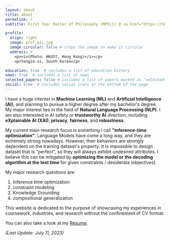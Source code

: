 ```yaml
---
layout: about
title: about
permalink: /
subtitle: First Year Master of Philosophy (MPhil) @ <a href="https://hkust.edu.hk/home">HKUST</a>.

profile:
  align: right
  image: prof_pic.jpg
  image_circular: false # crops the image to make it circular
  address: >
    <p><i>(Photo: HKUST, Hong Kong)</i></p>
    <p>Yongin-si, South Korea</p>

education: true  # includes a list of education history
news: true  # includes a list of news
selected_papers: false # includes a list of papers marked as "selected={true}"
social: true  # includes social icons at the bottom of the page
---
```


I have a huge interest in **Machine Learning (ML)** and **Artificial Intelligence (AI)**,
and planning to pursue a higher degree after my bachelor's degree. My major
interest lies in the field of **Natural Language Processing (NLP)**. I am also interested
in AI safety or **trustworthy AI** direction, including **eXplainable AI (XAI)**,
**privacy**, **fairness**, and **robustness**.

My current main research focus is something I call **"inference-time optimization"**.
Language Models have come a long way, and they are extremely strong nowadays. However,
their behaviors are strongly dependent on the training dataset's property. It is
impossible to design dataset that is "perfect", so they will always exhibit undesired
attributes. I believe this can be mitigated by **optimizing the model or the decoding**
**algorithm at the test time** for given constraints / desiderata (objectives).

My major research questions are:

1. Inference time optimization
2. constraint modeling
3. Knowledge Grounding
4. compositional generalization

This website is dedicated to the purpose of showcasing my experiences in
coursework, industries, and research without the confinement of CV format.

You can also take a look at my [Resume](assets/pdf/resume.pdf).

*(Last Update: July 11, 2023)*
